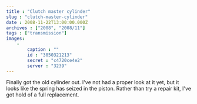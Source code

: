 ```yaml
---
title : "Clutch master cylinder"
slug : "clutch-master-cylinder"
date : 2008-11-22T13:00:00.000Z
archives : ["2008", "2008/11"]
tags : ["transmission"]
images:
    -
        caption : ""
        id : "3050321213"
        secret : "c4720ce4e2"
        server : "3239"
---
```


Finally got the old cylinder out. I've not had a proper look at it yet, but it looks like the spring has seized in the piston. Rather than try a repair kit, I've got hold of a full replacement.